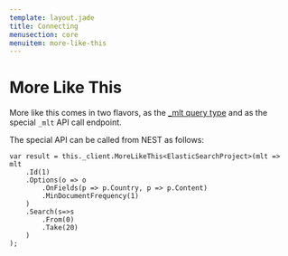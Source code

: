 ```yaml
---
template: layout.jade
title: Connecting
menusection: core
menuitem: more-like-this
---
```



# More Like This
More like this comes in two flavors, as the [_mlt query type](/query/mlt.html) and as the special `_mlt` API call endpoint. 

The special API can be called from NEST as follows:

	var result = this._client.MoreLikeThis<ElasticSearchProject>(mlt => mlt
		.Id(1)
		.Options(o => o
			.OnFields(p => p.Country, p => p.Content)
			.MinDocumentFrequency(1)
		)
		.Search(s=>s
			.From(0)
			.Take(20)
		)
	);